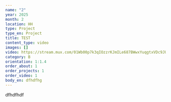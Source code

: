 ```yaml
---
name: "2"
year: 2025
month: 2
location: HH
type: Project
type_en: Project
title: TEST
content_type: video
images: []
video: https://stream.mux.com/01Wb00p7k3qIOzzrKJmILe687BWwxYuqgtxVDc9JUwgXk.m3u8
category: B
orientation: 1:1.4
order_about: 1
order_projects: 1
order_video: 1
body_en: dfhdfhg
---
```

dfhdfhdf
